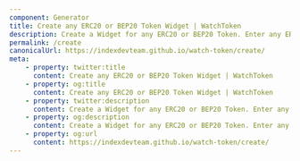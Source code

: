```yaml
---
component: Generator
title: Create any ERC20 or BEP20 Token Widget | WatchToken
description: Create a Widget for any ERC20 or BEP20 Token. Enter any ERC20 or BEP20 Token details, create a Widget and share it with users.
permalink: /create
canonicalUrl: https://indexdevteam.github.io/watch-token/create/
meta:
    - property: twitter:title
      content: Create any ERC20 or BEP20 Token Widget | WatchToken
    - property: og:title
      content: Create any ERC20 or BEP20 Token Widget | WatchToken
    - property: twitter:description
      content: Create a Widget for any ERC20 or BEP20 Token. Enter any ERC20 or BEP20 Token details, create a Widget and share it with users.
    - property: og:description
      content: Create a Widget for any ERC20 or BEP20 Token. Enter any ERC20 or BEP20 Token details, create a Widget and share it with users.
    - property: og:url
      content: https://indexdevteam.github.io/watch-token/create/
---
```

